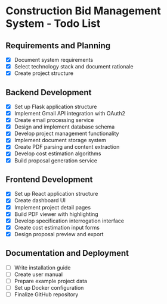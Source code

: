 # Construction Bid Management System - Todo List

## Requirements and Planning
- [x] Document system requirements
- [x] Select technology stack and document rationale
- [x] Create project structure

## Backend Development
- [x] Set up Flask application structure
- [x] Implement Gmail API integration with OAuth2
- [x] Create email processing service
- [x] Design and implement database schema
- [x] Develop project management functionality
- [x] Implement document storage system
- [x] Create PDF parsing and content extraction
- [x] Develop cost estimation algorithms
- [x] Build proposal generation service

## Frontend Development
- [x] Set up React application structure
- [x] Create dashboard UI
- [x] Implement project detail pages
- [x] Build PDF viewer with highlighting
- [x] Develop specification interrogation interface
- [x] Create cost estimation input forms
- [x] Design proposal preview and export

## Documentation and Deployment
- [ ] Write installation guide
- [ ] Create user manual
- [ ] Prepare example project data
- [ ] Set up Docker configuration
- [ ] Finalize GitHub repository
